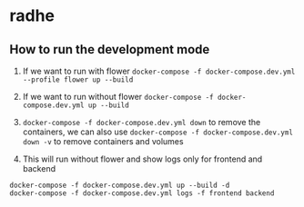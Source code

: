# radhe

## How to run the development mode

1. If we want to run with flower `docker-compose -f docker-compose.dev.yml --profile flower up --build`

2. If we want to run without flower `docker-compose -f docker-compose.dev.yml up --build`

3. `docker-compose -f docker-compose.dev.yml down` to remove the containers, we can also use `docker-compose -f docker-compose.dev.yml down -v` to remove containers and volumes

4. This will run without flower and show logs only for frontend and backend
```
docker-compose -f docker-compose.dev.yml up --build -d
docker-compose -f docker-compose.dev.yml logs -f frontend backend
```

